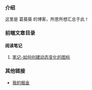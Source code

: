 ### 介绍

这里是 葛葵葵 的博客，所思所想汇总于此！

### 前端文章目录

#### 阅读笔记

1. [笔记-如何创建动态变化的图标](https://github.com/kuikuiGe/blog/issues/3)

### 其他链接

- [我的掘金](https://juejin.im/user/59e1767cf265da43052da509/posts)
